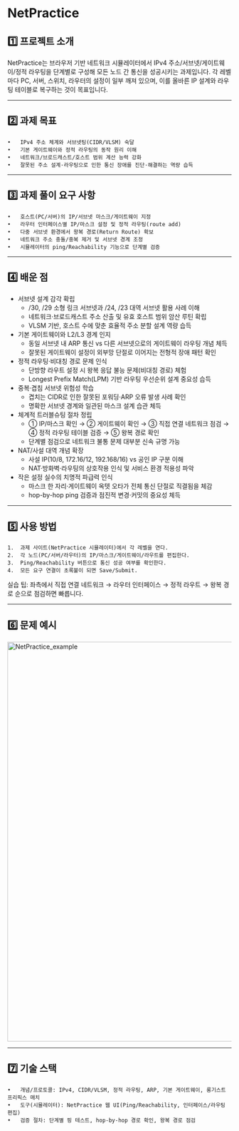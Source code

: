 # NetPractice

## 1️⃣ 프로젝트 소개

NetPractice는 브라우저 기반 네트워크 시뮬레이터에서 IPv4 주소/서브넷/게이트웨이/정적 라우팅을 단계별로 구성해 모든 노드 간 통신을 성공시키는 과제입니다. 각 레벨마다 PC, 서버, 스위치, 라우터의 설정이 일부 깨져 있으며, 이를 올바른 IP 설계와 라우팅 테이블로 복구하는 것이 목표입니다.

---

## 2️⃣ 과제 목표
	•	IPv4 주소 체계와 서브넷팅(CIDR/VLSM) 숙달
	•	기본 게이트웨이와 정적 라우팅의 동작 원리 이해
	•	네트워크/브로드캐스트/호스트 범위 계산 능력 강화
	•	잘못된 주소 설계·라우팅으로 인한 통신 장애를 진단·해결하는 역량 습득

---

## 3️⃣ 과제 풀이 요구 사항
	•	호스트(PC/서버)의 IP/서브넷 마스크/게이트웨이 지정
	•	라우터 인터페이스별 IP/마스크 설정 및 정적 라우팅(route add)
	•	다중 서브넷 환경에서 왕복 경로(Return Route) 확보
	•	네트워크 주소 충돌/중복 제거 및 서브넷 경계 조정
	•	시뮬레이터의 ping/Reachability 기능으로 단계별 검증

---

## 4️⃣ 배운 점
* 서브넷 설계 감각 확립
	- /30, /29 소형 링크 서브넷과 /24, /23 대역 서브넷 활용 사례 이해
	- 네트워크·브로드캐스트 주소 산출 및 유효 호스트 범위 암산 루틴 확립
	- VLSM 기반, 호스트 수에 맞춘 효율적 주소 분할 설계 역량 습득
* 기본 게이트웨이와 L2/L3 경계 인지
	- 동일 서브넷 내 ARP 통신 vs 다른 서브넷으로의 게이트웨이 라우팅 개념 체득
	- 잘못된 게이트웨이 설정이 외부망 단절로 이어지는 전형적 장애 패턴 확인
* 정적 라우팅·비대칭 경로 문제 인식
	- 단방향 라우트 설정 시 왕복 응답 불능 문제(비대칭 경로) 체험
	- Longest Prefix Match(LPM) 기반 라우팅 우선순위 설계 중요성 습득
* 중복·겹침 서브넷 위험성 학습
	- 겹치는 CIDR로 인한 잘못된 포워딩·ARP 오류 발생 사례 확인
	- 명확한 서브넷 경계와 일관된 마스크 설계 습관 체득
* 체계적 트러블슈팅 절차 정립
	- ① IP/마스크 확인 → ② 게이트웨이 확인 → ③ 직접 연결 네트워크 점검 → ④ 정적 라우팅 테이블 검증 → ⑤ 왕복 경로 확인
	- 단계별 점검으로 네트워크 불통 문제 대부분 신속 규명 가능
* NAT/사설 대역 개념 확장
	- 사설 IP(10/8, 172.16/12, 192.168/16) vs 공인 IP 구분 이해
	- NAT·방화벽·라우팅의 상호작용 인식 및 서비스 환경 적용성 파악
* 작은 설정 실수의 치명적 파급력 인식
	- 마스크 한 자리·게이트웨이 옥텟 오타가 전체 통신 단절로 직결됨을 체감
	- hop-by-hop ping 검증과 점진적 변경·커밋의 중요성 체득

---

## 5️⃣ 사용 방법
	1.	과제 사이트(NetPractice 시뮬레이터)에서 각 레벨을 연다.
	2.	각 노드(PC/서버/라우터)의 IP/마스크/게이트웨이/라우트를 편집한다.
	3.	Ping/Reachability 버튼으로 통신 성공 여부를 확인한다.
	4.	모든 요구 연결이 초록불이 되면 Save/Submit.

실습 팁: 좌측에서 직접 연결 네트워크 → 라우터 인터페이스 → 정적 라우트 → 왕복 경로 순으로 점검하면 빠릅니다.

---

## 6️⃣ 문제 예시

<img width="949" height="896" alt="NetPractice_example" src="https://github.com/user-attachments/assets/8946a4c6-67be-4367-98e7-348cc9637133" />

---

## 7️⃣ 기술 스택
	•	개념/프로토콜: IPv4, CIDR/VLSM, 정적 라우팅, ARP, 기본 게이트웨이, 롱기스트 프리픽스 매치
	•	도구(시뮬레이터): NetPractice 웹 UI(Ping/Reachability, 인터페이스/라우팅 편집)
	•	검증 절차: 단계별 핑 테스트, hop-by-hop 경로 확인, 왕복 경로 점검
